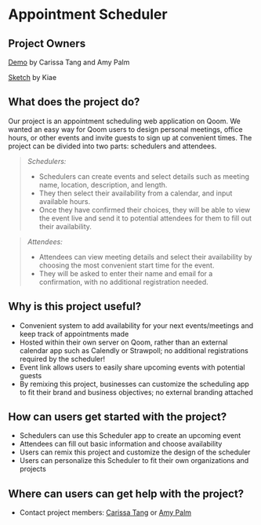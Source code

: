 # Appointment Scheduler

## Project Owners
[Demo](https://schedule.qoom.group/schedule) by Carissa Tang and Amy Palm

[Sketch](https://www.sketch.com/s/ccc95fe8-758e-4f1c-9c7d-a6fd4fa175a8) by Kiae


## What does the project do?
Our project is an appointment scheduling web application on Qoom. We wanted an easy way for Qoom users to design personal meetings, office hours, or other events and invite guests to sign up at convenient times. The project can be divided into two parts: schedulers and attendees. 

> *Schedulers:*
> - Schedulers can create events and select details such as meeting name, location, description, and length. 
> - They then select their availability from a calendar, and input available hours. 
> - Once they have confirmed their choices, they will be able to view the event live and send it to potential attendees for them to fill out their availability. 

> *Attendees:*
> - Attendees can view meeting details and select their availability by choosing the most convenient start time for the event. 
> - They will be asked to enter their name and email for a confirmation, with no additional registration needed. 

## Why is this project useful?
- Convenient system to add availability for your next events/meetings and keep track of appointments made
- Hosted within their own server on Qoom, rather than an external calendar app such as Calendly or Strawpoll; no additional registrations required by the scheduler!
- Event link allows users to easily share upcoming events with potential guests
- By remixing this project, businesses can customize the scheduling app to fit their brand and business objectives; no external branding attached

## How can users get started with the project?
- Schedulers can use this Scheduler app to create an upcoming event
- Attendees can fill out basic information and choose availability
- Users can remix this project and customize the design of the scheduler
- Users can personalize this Scheduler to fit their own organizations and projects

## Where can users can get help with the project?
- Contact project members: [Carissa Tang](https://www.carissatang.com/profile) or [Amy Palm](https://amypalm.qoom.space/profile)
